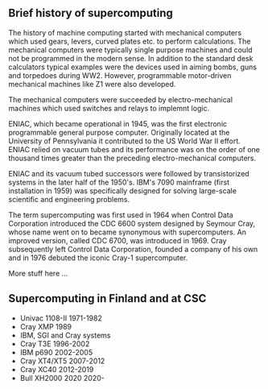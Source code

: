 ## Brief history of supercomputing

The history of machine computing started with mechanical computers which used gears, levers, curved plates etc. to perform calculations. The mechanical computers were typically single purpose machines and could not be programmed in the modern sense. In addition to the standard desk calculators typical examples were the devices used in aiming bombs, guns and torpedoes during WW2. However, programmable motor-driven mechanical machines like Z1 were also developed.

The mechanical computers were succeeded by electro-mechanical machines which used switches and relays to implemnt logic. 

ENIAC, which became operational in 1945, was the first electronic programmable general purpose computer. Originally located at the University of Pennsylvania it contributed to the US World War II effort. ENIAC relied on vacuum tubes and its performance was on the order of one thousand times greater than the preceding electro-mechanical computers.

ENIAC and its vacuum tubed successors were followed by transistorized systems in the later half of the 1950's. IBM's 7090 mainframe (first installation in 1959) was specifically designed for solving large-scale scientific and engineering problems.

The term supercomputing was first used in 1964 when Control Data Corporation introduced the CDC 6600 system designed by Seymour Cray, whose name went on to became synonymous with supercomputers. An improved version, called CDC 6700, was introduced in 1969. Cray subsequently left Control Data Corporation, founded a company of his own and in 1976 debuted the iconic Cray-1 supercomputer.

More stuff here ...

## Supercomputing in Finland and at CSC

- Univac 1108-II 1971-1982
- Cray XMP 1989 
- IBM, SGI and Cray systems
- Cray T3E 1996-2002
- IBM p690 2002-2005
- Cray XT4/XT5 2007-2012
- Cray XC40 2012-2019
- Bull XH2000 2020 2020-
